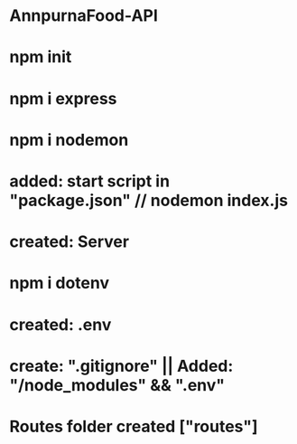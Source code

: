 # AnnpurnaFood-API

# npm init

# npm i express

# npm i nodemon

# added: start script in "package.json" // nodemon index.js

# created: Server

# npm i dotenv

# created: .env

# create: ".gitignore" || Added: "/node_modules" && ".env"

# Routes folder created ["routes"]
